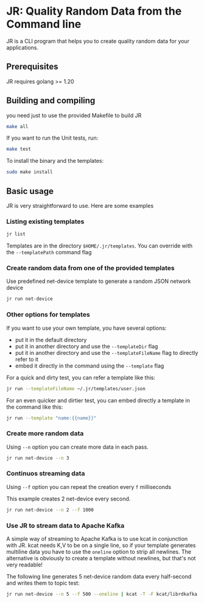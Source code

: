 # JR: Quality Random Data from the Command line

JR is a CLI program that helps you to create quality random data for your applications.

## Prerequisites

JR requires golang >= 1.20


## Building and compiling

you need just to use the provided Makefile to build JR

```bash
make all
```

If you want to run the Unit tests, run:

```bash
make test
```

To install the binary and the templates:
```bash
sudo make install
```

## Basic usage

JR is very straightforward to use. Here are some examples

### Listing existing templates
```bash
jr list
```
Templates are in the directory ```$HOME/.jr/templates```. You can override with the ```--templatePath``` command flag

### Create random data from one of the provided templates

Use predefined net-device template to generate a random JSON network device

```bash
jr run net-device
```

### Other options for templates

If you want to use your own template, you have several options:

- put it in the default directory
- put it in another directory and use the ```--templateDir``` flag
- put it in another directory and use the ```--templateFileName``` flag to directly refer to it
- embed it directly in the command using the ```--template``` flag

For a quick and dirty test, you can refer a template like this:

```bash 
jr run --templateFileName ~/.jr/templates/user.json
```

For an even quicker and dirtier test, you can embed directly a template in the command like this:

```bash
jr run --template "name:{{name}}"
```


### Create more random data 

Using ``` --n ``` option you can create more data in each pass.

```bash
jr run net-device --n 3
```
### Continuos streaming data

Using ``` --f ``` option you can repeat the creation every ```f``` milliseconds

This example creates 2 net-device every second.
```bash
jr run net-device --n 2 --f 1000 
```
### Use JR to stream data to Apache Kafka

A simple way of streaming to Apache Kafka is to use kcat in conjunction with JR.
kcat needs K,V to be on a single line, so if your template generates multiline data you have to use the ```oneline``` 
option to strip all newlines. The alternative is obviously to create a template without newlines, but that's not very readable!

The following line generates 5 net-device random data every half-second and writes them to topic test:

```bash
jr run net-device --n 5 --f 500 --oneline | kcat -T -F kcat/librdkafka.config -K , -P -t test
```
